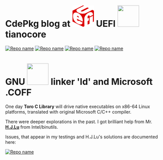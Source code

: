 # CdePkg blog at <img src="https://github.com/KilianKegel/pictures/blob/master/uefi-logo.png"  width="68" height="68"> UEFI <img src="https://pbs.twimg.com/profile_images/759064723392311297/Yst2htM7_400x400.jpg"  width="68" height="68"> **tianocore**
[![Repo name](https://github-readme-stats.vercel.app/api/pin/?username=KilianKegel&repo=Introduction-of-the-ACPICA-port-to-UEFI)](https://github.com/tianocore/edk2-staging/tree/CdePkg/blogs/2022-01-16#introduction-of-the-acpica-port-to-uefi)
[![Repo name](https://github-readme-stats.vercel.app/api/pin/?username=KilianKegel&repo=RedFish-on-CdePkg)](https://github.com/tianocore/edk2-staging/tree/CdePkg/blogs/2021-12-19#redfish-on-cdepkg)
[![Repo name](https://github-readme-stats.vercel.app/api/pin/?username=KilianKegel&repo=Using-UEFI--and-Standard-C-API-in-shell-applications-creating-MSDOS-Tools-for-UEFI)](https://github.com/tianocore/edk2-staging/tree/CdePkg/blogs/2021-11-28#using-uefi--and-standard-c-api-in-shell-applications-creating-msdos-tools-for-uefi)
[![Repo name](https://github-readme-stats.vercel.app/api/pin/?username=KilianKegel&repo=my-legacy-toolbox)](https://github.com/tianocore/edk2-staging/blob/CdePkg/blogs/2021-11-14/README.md#my-legacy-toolbox)

# GNU <img src="https://upload.wikimedia.org/wikipedia/en/thumb/2/22/Heckert_GNU_white.svg/1280px-Heckert_GNU_white.svg.png"  width="68" height="68"> linker 'ld' and Microsoft .COFF
One day **Toro C Library** will drive native executables on x86-64 Linux platforms, translated with original Microsoft C/C++ compiler.

There were deeper explorations in the past. I got brilliant help from Mr. [**H.J.Lu**](https://en.wikipedia.org/wiki/HJ_Lu) from Intel/binutils.

Issues, that appear in my testings and H.J.Lu's solutions are documented here:

[![Repo name](https://github-readme-stats.vercel.app/api/pin/?username=KilianKegel&repo=GNU-ld-for-MicrosoftCOFF-to-LinuxELF)](https://github.com/KilianKegel/GNU-ld-for-MicrosoftCOFF-to-LinuxELF#gnu-ld-for-microsoftcoff-to-linuxelf)
